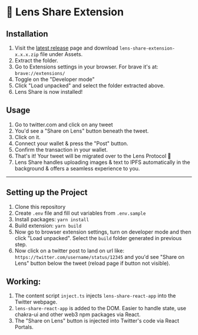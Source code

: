 # 🌿 Lens Share Extension

## Installation

1. Visit the <a href="https://github.com/apoorvlathey/lens-share-extension/releases/latest">latest release</a> page and download <code>lens-share-extension-x.x.x.zip</code> file under Assets.
2. Extract the folder.
3. Go to Extensions settings in your browser. For brave it's at: `brave://extensions/`
4. Toggle on the "Developer mode"
5. Click "Load unpacked" and select the folder extracted above.
6. Lens Share is now installed!

## Usage

1. Go to twitter.com and click on any tweet
2. You'd see a "Share on Lens" button beneath the tweet.
3. Click on it.
4. Connect your wallet & press the "Post" button.
5. Confirm the transaction in your wallet.
6. That's it! Your tweet will be migrated over to the Lens Protocol 🌿
7. Lens Share handles uploading images & text to IPFS automatically in the background & offers a seamless experience to you.

---

## Setting up the Project

1. Clone this repository
2. Create `.env` file and fill out variables from `.env.sample`
3. Install packages: `yarn install`
4. Build extension: `yarn build`
5. Now go to browser extension settings, turn on developer mode and then click "Load unpacked". Select the `build` folder generated in previous step.
6. Now click on a twitter post to land on url like: `https://twitter.com/username/status/12345` and you'd see "Share on Lens" button below the tweet (reload page if button not visible).

## Working:

1. The content script `inject.ts` injects `lens-share-react-app` into the Twitter webpage.
2. `lens-share-react-app` is added to the DOM. Easier to handle state, use chakra-ui and other web3 npm packages via React.
3. The "Share on Lens" button is injected into Twitter's code via React Portals.
